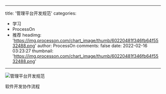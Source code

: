 
---
title: '管理平台开发规范'
categories: 
 - 学习
 - ProcessOn
 - 推荐
headimg: 'https://img.processon.com/chart_image/thumb/60220481f346fb64f5532488.png'
author: ProcessOn
comments: false
date: 2022-02-16 03:23:27
thumbnail: 'https://img.processon.com/chart_image/thumb/60220481f346fb64f5532488.png'
---

<div>   
<img class="thumb" alt="管理平台开发规范" src="https://img.processon.com/chart_image/thumb/60220481f346fb64f5532488.png" referrerpolicy="no-referrer">
<p>软件开发协作流程</p>  
</div>
            